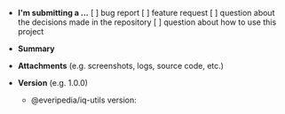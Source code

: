 - **I'm submitting a ...**
  [ ] bug report
  [ ] feature request
  [ ] question about the decisions made in the repository
  [ ] question about how to use this project

- **Summary**

- **Attachments** (e.g. screenshots, logs, source code, etc.)

- **Version** (e.g. 1.0.0)
  - @everipedia/iq-utils version:
